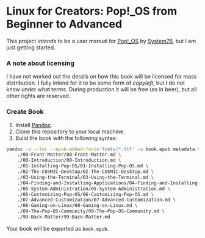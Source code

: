 # Linux for Creators: Pop!_OS from Beginner to Advanced
This project *intends* to be a user manual for [Pop!_OS](https://pop.system76.com/) by [System76](https://system76.com/), but I am just getting started.

### A note about licensing
I have not worked out the details on how this book will be licensed for mass distribution. I fully intend for it to be some form of *copyleft*, but I do not know under what terms. During production it will be free (as in beer), but all other rights are reserved.

### Create Book
1. Install [Pandoc](https://pandoc.org/).
2. Clone this repository to your local machine.
3. Build the book with the following syntax:
```bash
pandoc -s --toc --epub-embed-font='fonts/*.ttf' -o book.epub metadata.txt \
    ./00-Front-Matter/00-Front-Matter.md \
    ./00-Introduction/00-Introduction.md \
    ./01-Installing-Pop-OS/01-Installing-Pop-OS.md \
    ./02-The-COSMIC-Desktop/02-The-COSMIC-Desktop.md \
    ./03-Using-the-Terminal/03-Using-the-Terminal.md \
    ./04-Finding-and-Installing-Applications/04-Finding-and-Installing-Applications.md \
    ./05-System-Administration/05-System-Administration.md \
    ./06-Customizing-Pop-OS/06-Customizing-Pop-OS.md \
    ./07-Advanced-Customization/07-Advanced-Customization.md \
    ./08-Gaming-on-Linux/08-Gaming-on-Linux.md \
    ./09-The-Pop-OS-Community/09-The-Pop-OS-Community.md \
    ./99-Back-Matter/99-Back-Matter.md
```

Your book will be exported as `book.epub`.
